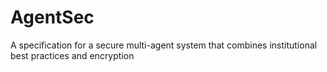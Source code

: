 # AgentSec
A specification for a secure multi-agent system that combines institutional best practices and encryption

